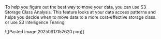 To help you figure out the best way to move your data, you can use S3 Storage Class Analysis. This feature looks at your data access patterns and helps you decide when to move data to a more cost-effective storage class. or use S3 Intelligence Tearing 

![[Pasted image 20250917152620.png]]